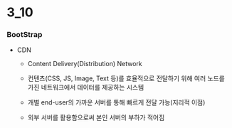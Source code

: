 # 3_10

### BootStrap

- CDN
  
  - Content Delivery(Distribution) Network
  
  - 컨텐츠(CSS, JS, Image, Text 등)를 효율적으로 전달하기 위해 여러 노드를 가진 네트워크에서 데이터를 제공하는 시스템
  
  - 개별 end-user의 가까운 서버를 통해 빠르게 전달 가능(지리적 이점)
  
  - 외부 서버를 활용함으로써 본인 서버의 부하가 적어짐




















































